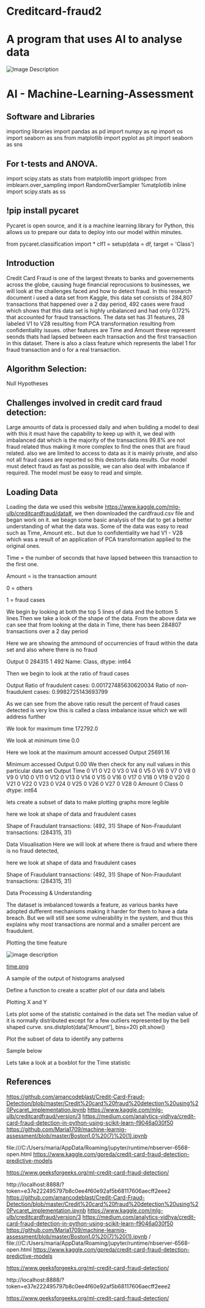 # Creditcard-fraud2
# A program that uses AI to analyse data


![Image Description](https://miro.medium.com/max/3000/1*3f4KQvOVZQRCsFLxvHD4rA.jpeg)


# AI - Machine-Learning-Assessment


## Software and Libraries

importing libraries
import pandas as pd
import numpy as np
import os
import seaborn as sns
from matplotlib import pyplot as plt
import seaborn as sns

##  For t-tests and ANOVA.

import scipy.stats as stats
from matplotlib import gridspec
from imblearn.over_sampling import RandomOverSampler
%matplotlib inline
import scipy.stats as ss

## !pip install pycaret

Pycaret is open source, and it is a machine learning library for Python, this allows us to prepare our data to deploy into our model within minutes.

from pycaret.classification import *
clf1 = setup(data = df, target = 'Class')

## Introduction

Credit Card Fraud is one of the largest threats to banks and governements across the globe, causing huge financial reprocusions to businesses, we will look at the challenges faced and how to detect fraud. 
In this research document i used a data set from Kaggle, this data set consists of 284,807 transactions that happened over a 2 day period, 492 cases were fraud which shows that this data set is highly unbalanced and had only 0.172% that accounted for fraud transactions. 
The data set has 31 features, 28 labeled V1 to V28 resulting from PCA transformation resulting from confidentiality issues. 
other features are Time and Amount these represent seonds thats had lapsed between each transaction and the first transaction in this dataset. There is also a class feature which represents the label 1 for fraud transaction and o for a real transaction.




## Algorithm Selection:

Null Hypotheses



## Challenges involved in credit card fraud detection:

Large amounts of data is processed daily and when building a model to deal with this it must have the capability to keep up with it,
we deal with imbalanced dat which is the majority of the transactions 99.8% are not fraud related thus making it more complex to find the ones that are fraud related.
also we are limited to access to data as it is mainly private, and also not all fraud cases are reported so this destorts data results.
Our model must detect fraud as fast as possible, we can also deal with imbalance if required. The model must be easy to read and simple. 


## Loading Data

Loading the data we used this website https://www.kaggle.com/mlg-ulb/creditcardfraud/data#, we then downloaded the cardfraud.csv file and began work on it. we beagn some basic analysis of the dat to get a better understanding of what the data was. Some of the data was easy to read such as Time, Amount etc.. but due to confidentiality we had V1 - V28 which was a result of an application of PCA transformation applied to the original ones. 

Time = the number of seconds that have lapsed between  this transaction to the  first one.

Amount = is the transaction amount

0 = others

1 = fraud cases

We begin by looking at both the top 5 lines of data and the bottom 5 lines.Then we take a look of the shape of the data. 
From the above data we can see that from looking at the data in Time, there has been 284807 transactions over a 2 day period

Here we are showing the ammound of occurrencies of fraud within the data set and also where there is no fraud

Output 
0    284315
1       492
Name: Class, dtype: int64

Then we begin to  look at the ratio of fraud cases

Output 
Ratio of fraudulent cases: 0.001727485630620034
Ratio of non-fraudulent cases: 0.9982725143693799

As we can see from the above ratio result the percent of fraud cases detected is very low this is called a class imbalance issue which we will address further


We look for maximum time
172792.0

We look at minimum time 
0.0

Here we look at the maximum amount accessed
Output
25691.16

Minimum accessed
Output
0.00
We then check for any null values in this particular data set
Output
Time      0
V1        0
V2        0
V3        0
V4        0
V5        0
V6        0
V7        0
V8        0
V9        0
V10       0
V11       0
V12       0
V13       0
V14       0
V15       0
V16       0
V17       0
V18       0
V19       0
V20       0
V21       0
V22       0
V23       0
V24       0
V25       0
V26       0
V27       0
V28       0
Amount    0
Class     0
dtype: int64


lets create a subset of data to make plotting graphs more legible

here we look at shape of data and fraudulent cases

Shape of Fraudulant transactions: (492, 31)
Shape of Non-Fraudulant transactions: (284315, 31)

Data Visualisation Here we will look at where there is fraud and where there is no fraud detected,

here we look at shape of data and fraudulent cases

Shape of Fraudulant transactions: (492, 31)
Shape of Non-Fraudulant transactions: (284315, 31)




Data Processing & Understanding

The dataset is imbalanced towards a feature, as various banks have adopted dufferent mechanisms making it harder for them to have a data breach. But we will still see some vulnerability in the system, and thus this explains why most transactions are normal and a smaller percent are fraudulent.

Plotting the time feature


![image description](https://i.postimg.cc/RCt0bXmK/time.png)
 

[time.png](https://postimg.cc/LhHRJkn8)



A sample of the output of histograms analysed



 







Define a function to create a scatter plot of our data and labels

Plotting X and Y
 

Lets plot some of the statistic contained in the data set
The median value of it is normally distributed except for a few outliers represented by the bell shaped curve. 
sns.distplot(data['Amount'], bins=20)
plt.show()

 
Plot the subset of data to identify any patterns

Sample below

 


Lets take a look at a boxblot for the Time statistic


 





## References

https://github.com/amancodeblast/Credit-Card-Fraud-Detection/blob/master/Credit%20card%20fraud%20detection%20using%20Pycaret_implementation.ipynb
https://www.kaggle.com/mlg-ulb/creditcardfraud/version/3
https://medium.com/analytics-vidhya/credit-card-fraud-detection-in-python-using-scikit-learn-f9046a030f50
https://github.com/Maria1709/machine-learnig-assessment/blob/master/Boston1.0%20(7)%20(1).ipynb

file:///C:/Users/maria/AppData/Roaming/jupyter/runtime/nbserver-6568-open.html
https://www.kaggle.com/gpreda/credit-card-fraud-detection-predictive-models

https://www.geeksforgeeks.org/ml-credit-card-fraud-detection/

http://localhost:8888/?token=e37e222495797b8c0ee4f60e92af5b68117606aecff2eee2
https://github.com/amancodeblast/Credit-Card-Fraud-Detection/blob/master/Credit%20card%20fraud%20detection%20using%20Pycaret_implementation.ipynb
https://www.kaggle.com/mlg-ulb/creditcardfraud/version/3
https://medium.com/analytics-vidhya/credit-card-fraud-detection-in-python-using-scikit-learn-f9046a030f50
https://github.com/Maria1709/machine-learnig-assessment/blob/master/Boston1.0%20(7)%20(1).ipynb
/
file:///C:/Users/maria/AppData/Roaming/jupyter/runtime/nbserver-6568-open.html
https://www.kaggle.com/gpreda/credit-card-fraud-detection-predictive-models

https://www.geeksforgeeks.org/ml-credit-card-fraud-detection/

http://localhost:8888/?token=e37e222495797b8c0ee4f60e92af5b68117606aecff2eee2
    
https://www.geeksforgeeks.org/ml-credit-card-fraud-detection/








